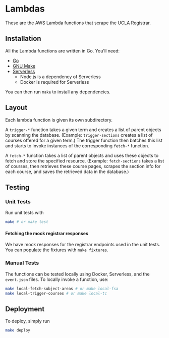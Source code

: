 # Lambdas

These are the AWS Lambda functions that scrape the UCLA Registrar.

## Installation

All the Lambda functions are written in Go. You'll need:

- [Go](https://golang.org)
- [GNU Make](https://www.gnu.org/software/make/)
- [Serverless](https://www.serverless.com)
  - Node.js is a dependency of Serverless
  - Docker is required for Serverless

You can then run `make` to install any dependencies.

## Layout

Each lambda function is given its own subdirectory.

A `trigger-*` function takes a given term and creates a list of parent objects
by scanning the database. (Example: `trigger-sections` creates a list of
courses offered for a given term.) The trigger function then batches this list
and starts to invoke instances of the corresponding `fetch-*` function.

A `fetch-*` function takes a list of parent objects and uses these objects to
fetch and store the specified resource. (Example: `fetch-sections` takes a list
of courses, then retrieves these course pages, scrapes the section info for
each course, and saves the retrieved data in the database.)

## Testing

### Unit Tests

Run unit tests with

```bash
make # or make test
```

#### Fetching the mock registrar responses

We have mock responses for the registrar endpoints used in the unit tests. You
can populate the fixtures with `make fixtures`.

### Manual Tests

The functions can be tested locally using Docker, Serverless, and the `event.json`
files. To locally invoke a function, use:

```bash
make local-fetch-subject-areas # or make local-fsa
make local-trigger-courses # or make local-tc
```

## Deployment

To deploy, simply run

```bash
make deploy
```
